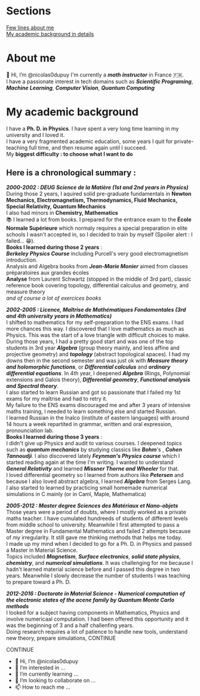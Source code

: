 # Sections

<a href="https://github.com/nicolas0dupuy/nicolas0dupuy/edit/main/README.md#about-me">Few lines about me</a><br>
<a href="https://github.com/nicolas0dupuy/nicolas0dupuy/edit/main/README.md#my-academic-background">My academic background in details</a><br>

# About me

👋 Hi, I’m @nicolas0dupuy
I'm currently a ***math instructor*** in France 🇫🇷. <br>
I have a passionate interest in tech domains such as ***Scientific Programing***, ***Machine Learning***, ***Computer Vision***, ***Quantum Computing***

# My academic background

I have a **Ph. D. in Physics**. I have spent a very long time learning in my university and I loved it. <br>
I have a very fragmented academic education, some years I quit for private-teaching full time, and then resume again until I succeed. <br>
My **biggest difficulty : to choose what I want to do** 

## Here is a **chronological summary** : 
***2000-2002 : DEUG Science de la Matière (1st and 2nd years in Physics)*** <br>
During those 2 years, I aquired solid pre-graduate fundamentals in **Newton Mechanics, Electromagnetism, Thermodynamics, Fluid Mechanics, Special Relativity, Quantum Mechanics**<br>
I also had minors in **Chemistry, Mathematics** <br>
📚 I learned a lot from books. I prepared for the entrance exam to the **École Normale Supérieure** which normaly requires a special preparation in elite schools I wasn't accepted in,
so I decided to train by myself (Spoiler alert : I failed... 😁). <br>
**Books I learned during those 2 years** : <br>
***Berkeley Physics Course*** including Purcell's very good electromagnetism introduction. <br>
Analysis and Algebra books from ***Jean-Marie Monier*** aimed from classes préparatoires aux grandes écoles <br>
**Analyse** from Laurent Schwartz (stopped in the middle of 3rd part), classic reference book covering topology, differential calculus and geometry, and measure theory <br>
*and of course a lot of exercices books*

***2002-2005 : Licence, Maîtrise de Mathématiques Fondamentales (3rd and 4th university years in Mathematics)*** <br>
I shifted to mathematics for my self-preparation to the ENS exams. I had more chances this way. I discovered that I love mathematics as much as Physics. This was the start of a love triangle with difficult choices to make. <br>
During those years, I had a pretty good start and was one of the top students in 3rd year ***Algebra*** (group theory mainly, and less affine and projective geometry)
and ***topology*** (abstract topological spaces). I had my downs then in the second semester and was just ok with ***Measure theory and holomorphic functions***, or ***Differential calculus*** and ***ordinary differential equations***.
In 4th year, I deepened ***Algebra*** (Rings, Polynomial extensions and Galois theory), ***Differential geometry***, ***Functional analysis and Spectral theory***. <br>
I also started to learn Russian and got so passionate that I failed my 1st exams for my maîtrise and had to retry it. <br>
My failure to the ENS exams discouraged me and after 3 years of intensive maths training, I needed to learn something else and started Russian. <br>
I learned Russian in the Inalco (institute of eastern languages) with around 14 hours a week repartited in grammar, written and oral expression, pronounciation lab. <br>
**Books I learned during those 3 years** : <br>
I didn't give up Physics and audit to various courses. I deepened topics such as ***quantum mechanics*** by studying classics like
***Bohm***'s , ***Cohen Tannoudji***. I also discovered lately ***Feynman's Physics course*** which I started reading again at the time I'm writing. I wanted to understand ***General Relativity*** and learned ***Missner Thorne and Wheeler*** for that. <br>
I loved differential geometry so I learned from authors like ***Petersen*** and because I also loved abstract algebra, I learned ***Algebra*** from Serges Lang. <br>
I also started to learned by practicing small homemade numerical simulations in C mainly (or in Caml, Maple, Mathematica)

***2005-2012 : Master degree Sciences des Matériaux et Nano-objets*** <br>
Those years were a period of doubts, where I mostly worked as a private maths teacher. I have cumulated hundreeds of students of different levels from middle school to university.
Meanwhile I first attempted to pass a Master degree in Fundamental Mathematics and failed 2 attempts because of my irregularity. It still gave me thinking methods that helps me today. <br>
I made up my mind when I decided to go for a Ph. D. in Physics and passed a Master in Material Science. <br>
Topics included ***Magnetism***, ***Surface electronics***, ***solid state physics***, ***chemistry***, and ***numerical simulations***.
It was challenging for me because I hadn't learned material science before and I passed this degree in two years. Meanwhile I slowly decrease the number of students I was teaching to prepare toward a Ph. D. <br>

***2012-2016 : Doctorate in Material Science - Numerical computation of the electronic states of the acene family by Quantum Monte Carlo methods*** <br>
I looked for a subject having components in Mathematics, Physics and involve numericaal computation. I had been offered this opportunity and it was the beginning of 3 and a half challenfing years. <br>
Doing research requires a lot of patience to handle new tools, understand new theory, prepare simulations, CONTINUE

CONTINUE



- 👋 Hi, I’m @nicolas0dupuy
- 👀 I’m interested in ...
- 🌱 I’m currently learning ...
- 💞️ I’m looking to collaborate on ...
- 📫 How to reach me ...

<!---
nicolas0dupuy/nicolas0dupuy is a ✨ special ✨ repository because its `README.md` (this file) appears on your GitHub profile.
You can click the Preview link to take a look at your changes.
--->
